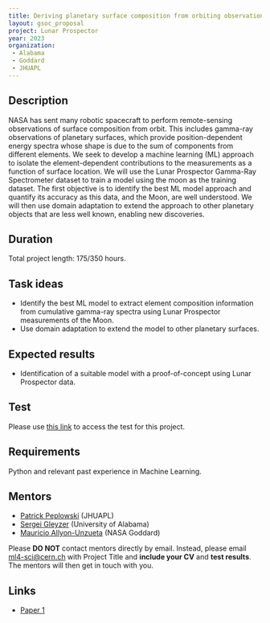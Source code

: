 ```yaml
---
title: Deriving planetary surface composition from orbiting observations from spacecraft
layout: gsoc_proposal
project: Lunar Prospector
year: 2023
organization:
 - Alabama
 - Goddard
 - JHUAPL
---
```


## Description

NASA has sent many robotic spacecraft to perform remote-sensing observations of surface composition from orbit. This includes gamma-ray observations of planetary surfaces, which provide position-dependent energy spectra whose shape is due to the sum of components from different elements. We seek to develop a machine learning (ML) approach to isolate the element-dependent contributions to the measurements as a function of surface location. We will use the Lunar Prospector Gamma-Ray Spectrometer dataset to train a model using the moon as the training dataset. The first objective is to identify the best ML model approach and quantify its accuracy as this data, and the Moon, are well understood. We will then use domain adaptation to extend the approach to other planetary objects that are less well known, enabling new discoveries.


## Duration

Total project length: 175/350 hours.

## Task ideas
  * Identify the best ML model to extract element composition information from cumulative gamma-ray spectra using Lunar Prospector measurements of the Moon.
  * Use domain adaptation to extend the model to other planetary surfaces.

## Expected results
  * Identification of a suitable model with a proof-of-concept using Lunar Prospector data.


## Test
Please use [this link](https://ml4sci.org/assets/GSOC_2023_Evaluation_Test.pdf) to access the test for this project.

## Requirements 
Python and relevant past experience in Machine Learning.




## Mentors

  * [Patrick Peplowski](mailto:ml4-sci@cern.ch) (JHUAPL)
  * [Sergei Gleyzer](mailto:ml4-sci@cern.ch) (University of Alabama)
  * [Mauricio Allyon-Unzueta](mailto:ml4-sci@cern.ch) (NASA Goddard)

 
Please **DO NOT** contact mentors directly by email. Instead, please email [ml4-sci@cern.ch](mailto:ml4-sci@cern.ch) with Project Title and **include your CV** and **test results**. The mentors will then get in touch with you.

## Links
  * [Paper 1](https://agupubs.onlinelibrary.wiley.com/doi/pdfdirect/10.1029/2005JE002656)
